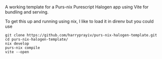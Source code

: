 A working template for a Purs-nix Purescript Halogen app using Vite for bundling and serving.  

To get this up and running using nix, I like to load it in direnv but you could use 

```
git clone https://github.com/harryprayiv/purs-nix-halogen-template.git
cd purs-nix-halogen-template/
nix develop
purs-nix compile
vite --open
```
